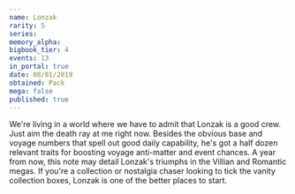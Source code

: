 ```yaml
---
name: Lonzak
rarity: 5
series:
memory_alpha:
bigbook_tier: 4
events: 13
in_portal: true
date: 08/01/2019
obtained: Pack
mega: false
published: true
---
```


We're living in a world where we have to admit that Lonzak is a good crew. Just aim the death ray at me right now. Besides the obvious base and voyage numbers that spell out good daily capability, he's got a half dozen relevant traits for boosting voyage anti-matter and event chances. A year from now, this note may detail Lonzak's triumphs in the Villian and Romantic megas. If you're a collection or nostalgia chaser looking to tick the vanity collection boxes, Lonzak is one of the better places to start.
